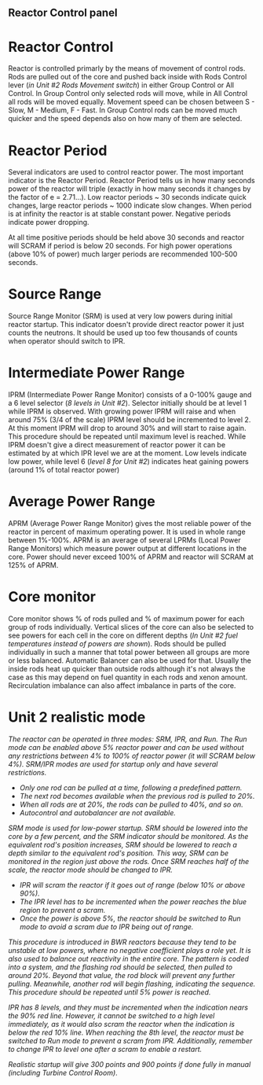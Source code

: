 ## Reactor Control panel

# Reactor Control

Reactor is controlled primarly by the means of movement of control rods. Rods are pulled out of the core and pushed back inside with Rods Control lever (*in Unit #2 Rods Movement switch*) in either Group Control or All Control. In Group Control only selected rods will move, while in All Control all rods will be moved equally. Movement speed can be chosen between S - Slow, M - Medium, F - Fast. In Group Control rods can be moved much quicker and the speed depends also on how many of them are selected.

# Reactor Period

Several indicators are used to control reactor power. The most important indicator is the Reactor Period. Reactor Period tells us in how many seconds power of the reactor will triple (exactly in how many seconds it changes by the factor of e = 2.71...). Low reactor periods ~ 30 seconds indicate quick changes, large reactor periods ~ 1000 indicate slow changes. When period is at infinity the reactor is at stable constant power. Negative periods indicate power dropping.

At all time positive periods should be held above 30 seconds and reactor will SCRAM if period is below 20 seconds. For high power operations (above 10% of power) much larger periods are recommended 100-500 seconds.

# Source Range

Source Range Monitor (SRM) is used at very low powers during initial reactor startup. This indicator doesn't provide direct reactor power it just counts the neutrons. It should be used up too few thousands of counts when operator should switch to IPR.

# Intermediate Power Range

IPRM (Intermediate Power Range Monitor) consists of a 0-100% gauge and a 6 level selector (*8 levels in Unit #2*). Selector initially should be at level 1 while IPRM is observed. With growing power IPRM will raise and when around 75% (3/4 of the scale) IPRM level should be incremented to level 2. At this moment IPRM will drop to around 30% and will start to raise again. This procedure should be repeated until maximum level is reached. While IPRM doesn't give a direct measurement of reactor power it can be estimated by at which IPR level we are at the moment. Low levels indicate low power, while level 6 (*level 8 for Unit #2*) indicates heat gaining powers (around 1% of total reactor power)

# Average Power Range

APRM (Average Power Range Monitor) gives the most reliable power of the reactor in percent of maximum operating power. It is used in whole range between 1%-100%. APRM is an average of several LPRMs (Local Power Range Monitors) which measure power output at different locations in the core. Power should never exceed 100% of APRM and reactor will SCRAM at 125% of APRM.

# Core monitor

Core monitor shows % of rods pulled and % of maximum power for each group of rods individually. Vertical slices of the core can also be selected to see powers for each cell in the core on different depths (*In Unit #2 fuel temperatures instead of powers are shown*). Rods should be pulled individually in such a manner that total power between all groups are more or less balanced. Automatic Balancer can also be used for that. Usually the inside rods heat up quicker than outside rods although it's not always the case as this may depend on fuel quantity in each rods and xenon amount. Recirculation imbalance can also affect imbalance in parts of the core.

# Unit 2 realistic mode

*The reactor can be operated in three modes: SRM, IPR, and Run. The Run mode can be enabled above 5% reactor power and can be used without any restrictions between 4% to 100% of reactor power (it will SCRAM below 4%). SRM/IPR modes are used for startup only and have several restrictions.*

- *Only one rod can be pulled at a time, following a predefined pattern.*
- *The next rod becomes available when the previous rod is pulled to 20%.*
- *When all rods are at 20%, the rods can be pulled to 40%, and so on.*
- *Autocontrol and autobalancer are not available.*

*SRM mode is used for low-power startup. SRM should be lowered into the core by a few percent, and the SRM indicator should be monitored. As the equivalent rod's position increases, SRM should be lowered to reach a depth similar to the equivalent rod's position. This way, SRM can be monitored in the region just above the rods. Once SRM reaches half of the scale, the reactor mode should be changed to IPR.*

- *IPR will scram the reactor if it goes out of range (below 10% or above 90%).*
- *The IPR level has to be incremented when the power reaches the blue region to prevent a scram.*
- *Once the power is above 5%, the reactor should be switched to Run mode to avoid a scram due to IPR being out of range.*

*This procedure is introduced in BWR reactors because they tend to be unstable at low powers, where no negative coefficient plays a role yet. It is also used to balance out reactivity in the entire core. The pattern is coded into a system, and the flashing rod should be selected, then pulled to around 20%. Beyond that value, the rod block will prevent any further pulling. Meanwhile, another rod will begin flashing, indicating the sequence. This procedure should be repeated until 5% power is reached.*

*IPR has 8 levels, and they must be incremented when the indication nears the 90% red line. However, it cannot be switched to a high level immediately, as it would also scram the reactor when the indication is below the red 10% line. When reaching the 8th level, the reactor must be switched to Run mode to prevent a scram from IPR. Additionally, remember to change IPR to level one after a scram to enable a restart.*

*Realistic startup will give 300 points and 900 points if done fully in manual (including Turbine Control Room)*.
